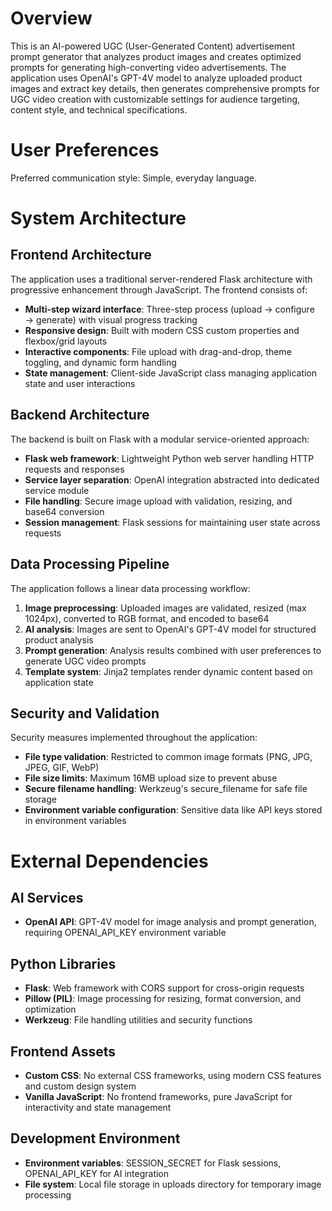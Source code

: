 # Overview

This is an AI-powered UGC (User-Generated Content) advertisement prompt generator that analyzes product images and creates optimized prompts for generating high-converting video advertisements. The application uses OpenAI's GPT-4V model to analyze uploaded product images and extract key details, then generates comprehensive prompts for UGC video creation with customizable settings for audience targeting, content style, and technical specifications.

# User Preferences

Preferred communication style: Simple, everyday language.

# System Architecture

## Frontend Architecture
The application uses a traditional server-rendered Flask architecture with progressive enhancement through JavaScript. The frontend consists of:

- **Multi-step wizard interface**: Three-step process (upload → configure → generate) with visual progress tracking
- **Responsive design**: Built with modern CSS custom properties and flexbox/grid layouts
- **Interactive components**: File upload with drag-and-drop, theme toggling, and dynamic form handling
- **State management**: Client-side JavaScript class managing application state and user interactions

## Backend Architecture
The backend is built on Flask with a modular service-oriented approach:

- **Flask web framework**: Lightweight Python web server handling HTTP requests and responses
- **Service layer separation**: OpenAI integration abstracted into dedicated service module
- **File handling**: Secure image upload with validation, resizing, and base64 conversion
- **Session management**: Flask sessions for maintaining user state across requests

## Data Processing Pipeline
The application follows a linear data processing workflow:

1. **Image preprocessing**: Uploaded images are validated, resized (max 1024px), converted to RGB format, and encoded to base64
2. **AI analysis**: Images are sent to OpenAI's GPT-4V model for structured product analysis
3. **Prompt generation**: Analysis results combined with user preferences to generate UGC video prompts
4. **Template system**: Jinja2 templates render dynamic content based on application state

## Security and Validation
Security measures implemented throughout the application:

- **File type validation**: Restricted to common image formats (PNG, JPG, JPEG, GIF, WebP)
- **File size limits**: Maximum 16MB upload size to prevent abuse
- **Secure filename handling**: Werkzeug's secure_filename for safe file storage
- **Environment variable configuration**: Sensitive data like API keys stored in environment variables

# External Dependencies

## AI Services
- **OpenAI API**: GPT-4V model for image analysis and prompt generation, requiring OPENAI_API_KEY environment variable

## Python Libraries
- **Flask**: Web framework with CORS support for cross-origin requests
- **Pillow (PIL)**: Image processing for resizing, format conversion, and optimization
- **Werkzeug**: File handling utilities and security functions

## Frontend Assets
- **Custom CSS**: No external CSS frameworks, using modern CSS features and custom design system
- **Vanilla JavaScript**: No frontend frameworks, pure JavaScript for interactivity and state management

## Development Environment
- **Environment variables**: SESSION_SECRET for Flask sessions, OPENAI_API_KEY for AI integration
- **File system**: Local file storage in uploads directory for temporary image processing
